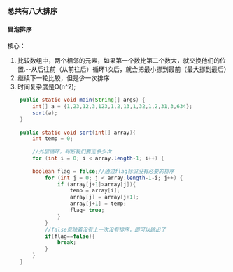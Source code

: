 ### 总共有八大排序
#### 冒泡排序
核心：
1. 比较数组中，两个相邻的元素，如果第一个数比第二个数大，就交换他们的位置.--从后往前（从前往后）循环1次后，就会把最小挪到最前（最大挪到最后）
2. 继续下一轮比较，但是少一次排序
3. 时间复杂度是O(n^2);

```java
    public static void main(String[] args) {
        int[] a = {1,23,12,3,123,1,2,13,1,32,1,2,31,3,634};
        sort(a);
    }
    
    public static void sort(int[] array){
        int temp = 0;
        
        //外层循环，判断我们要走多少次
        for (int i = 0; i < array.length-1; i++) {
        
        boolean flag = false;//通过flag标识没有必要的排序
            for (int j = 0; j < array.length-1-i; j++) {
                if (array[j+1]>array[j]){
                    temp = array[i];
                    array[j] = array[j+1];
                    array[j+1] = temp;
                    flag= true;
                }
            }
            //false意味着没有上一次没有排序，即可以跳出了
            if(flag==false){
                break;
            }
        }
    }

```


